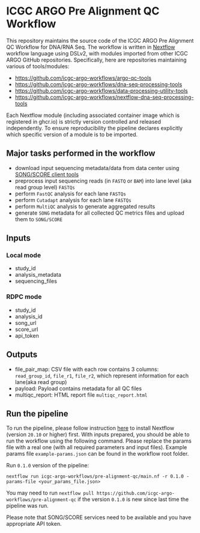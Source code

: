 # ICGC ARGO Pre Alignment QC Workflow

This repository maintains the source code of the ICGC ARGO Pre Alignment QC Workflow for DNA/RNA Seq. The workflow is written in [Nextflow](https://www.nextflow.io/) workflow language using DSLv2, with modules imported from other ICGC ARGO GitHub repositories. Specifically, here are repositories maintaining various of tools/modules:

* https://github.com/icgc-argo-workflows/argo-qc-tools
* https://github.com/icgc-argo-workflows/dna-seq-processing-tools
* https://github.com/icgc-argo-workflows/data-processing-utility-tools
* https://github.com/icgc-argo-workflows/nextflow-dna-seq-processing-tools

Each Nextflow module (including associated container image which is registered in ghcr.io) is strictly
version controlled and released independently. To ensure reproducibility the pipeline declares explicitly
which specific version of a module is to be imported.

## Major tasks performed in the workflow
* download input sequencing metadata/data from data center using [SONG/SCORE client tools](https://docs.icgc-argo.org/docs/submission/submitting-molecular-data#data-submission-client-configuration)
* preprocess input sequencing reads (in `FASTQ` or `BAM`) into lane level (aka read group level) `FASTQs`
* perform `FastQC` analysis for each lane `FASTQs`
* perform `Cutadapt` analysis for each lane `FASTQs`
* perform `MultiQC` analysis to generate aggregated results
* generate `SONG` metadata for all collected QC metrics files and upload them to `SONG/SCORE`

## Inputs
### Local mode
- study_id
- analysis_metadata
- sequencing_files

### RDPC mode
- study_id
- analysis_id
- song_url
- score_url
- api_token

## Outputs
- file_pair_map: CSV file with each row contains 3 columns: `read_group_id`, `file_r1`, `file_r2`, which represent information for each lane(aka read group)
- payload: Payload contains metadata for all QC files
- multiqc_report: HTML report file `multiqc_report.html`


## Run the pipeline
To run the pipeline, please follow instruction [here](https://www.nextflow.io/docs/latest/getstarted.html#installation) to install Nextflow (version `20.10` or higher) first. 
With inputs prepared, you should be able to run the workflow using the following command. Please replace the params file with a real one (with all required parameters and input files). Example params file `example-params.json` can be found in the workflow root folder.

Run `0.1.0` version of the pipeline:
```
nextflow run icgc-argo-workflows/pre-alignment-qc/main.nf -r 0.1.0 -params-file <your_params_file.json>
```

You may need to run `nextflow pull https://github.com/icgc-argo-workflows/pre-alignment-qc` if the version `0.1.0` is new since last time the pipeline was run.

Please note that SONG/SCORE services need to be available and you have appropriate API token.

